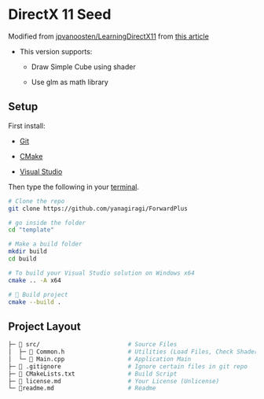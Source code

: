 # DirectX 11 Seed

Modified from [jpvanoosten/LearningDirectX11](https://github.com/jpvanoosten/LearningDirectX11/tree/v1.0.0) from [this article](https://www.3dgep.com/introduction-to-directx-11/#DirectX_11_Pipeline)

- This version supports:

    - Draw Simple Cube using shader

    - Use glm as math library

## Setup

First install:

- [Git](https://git-scm.com/)

- [CMake](https://cmake.org)

- [Visual Studio](https://visualstudio.microsoft.com/downloads/)

Then type the following in your [terminal](https://hyper.is/).

```bash
# Clone the repo
git clone https://github.com/yanagiragi/ForwardPlus

# go inside the folder
cd "template"

# Make a build folder
mkdir build
cd build

# To build your Visual Studio solution on Windows x64
cmake .. -A x64

# 🔨 Build project
cmake --build .
```
## Project Layout

```bash
├─ 📂 src/                         # Source Files
│  ├─ 📄 Common.h                  # Utilities (Load Files, Check Shaders, etc.)
│  └─ 📄 Main.cpp                  # Application Main
├─ 📄 .gitignore                   # Ignore certain files in git repo
├─ 📄 CMakeLists.txt               # Build Script
├─ 📄 license.md                   # Your License (Unlicense)
└─ 📃readme.md                     # Readme
```

